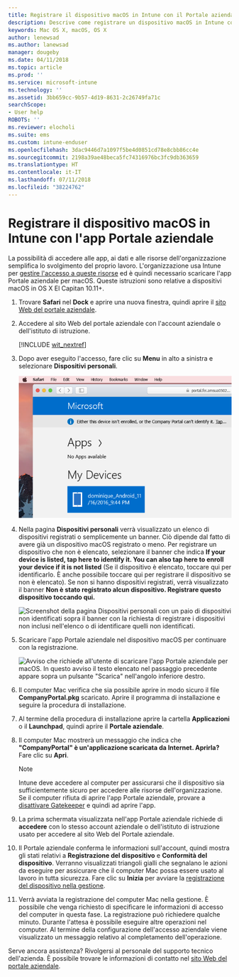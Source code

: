 ```yaml
---
title: Registrare il dispositivo macOS in Intune con il Portale aziendale | Microsoft Docs
description: Descrive come registrare un dispositivo macOS in Intune con l'app Portale aziendale
keywords: Mac OS X, macOS, OS X
author: lenewsad
ms.author: lanewsad
manager: dougeby
ms.date: 04/11/2018
ms.topic: article
ms.prod: ''
ms.service: microsoft-intune
ms.technology: ''
ms.assetid: 3bb659cc-9b57-4d19-8631-2c26749fa71c
searchScope:
- User help
ROBOTS: ''
ms.reviewer: elocholi
ms.suite: ems
ms.custom: intune-enduser
ms.openlocfilehash: 3dac9446d7a1097f5be4d0851cd78e8cbb86cc4e
ms.sourcegitcommit: 2198a39ae48beca5fc74316976bc3fc9db363659
ms.translationtype: HT
ms.contentlocale: it-IT
ms.lasthandoff: 07/11/2018
ms.locfileid: "38224762"
---
```

# <a name="enroll-your-macos-device-in-intune-with-the-company-portal-app"></a>Registrare il dispositivo macOS in Intune con l'app Portale aziendale

La possibilità di accedere alle app, ai dati e alle risorse dell'organizzazione semplifica lo svolgimento del proprio lavoro. L'organizzazione usa Intune per [gestire l'accesso a queste risorse](what-happens-if-you-install-the-Company-Portal-app-and-enroll-your-device-in-intune-macos.md) ed è quindi necessario scaricare l'app Portale aziendale per macOS. Queste istruzioni sono relative a dispositivi macOS in OS X El Capitan 10.11+.


1. Trovare __Safari__ nel __Dock__ e aprire una nuova finestra, quindi aprire il [sito Web del portale aziendale](https://portal.manage.microsoft.com).

2. Accedere al sito Web del portale aziendale con l'account aziendale o dell'istituto di istruzione.

   [!INCLUDE [wit_nextref](includes/end-user-password-guidance.md)]


3. Dopo aver eseguito l'accesso, fare clic su **Menu** in alto a sinistra e selezionare **Dispositivi personali**.

   ![Screenshot della pagina di destinazione per il portale Web con il portale Web che mostra che non è possibile installare alcuna app, con il pulsante Dispositivi personali sotto.](./media/macOS_enroll_001_landing_page.png)

4. Nella pagina __Dispositivi personali__ verrà visualizzato un elenco di dispositivi registrati o semplicemente un banner. Ciò dipende dal fatto di avere già un dispositivo macOS registrato o meno. Per registrare un dispositivo che non è elencato, selezionare il banner che indica __If your device is listed, tap here to identify it. You can also tap here to enroll your device if it is not listed__ (Se il dispositivo è elencato, toccare qui per identificarlo. È anche possibile toccare qui per registrare il dispositivo se non è elencato). Se non si hanno dispositivi registrati, verrà visualizzato il banner **Non è stato registrato alcun dispositivo. Registrare questo dispositivo toccando qui.**

    ![Screenshot della pagina Dispositivi personali con un paio di dispositivi non identificati sopra il banner con la richiesta di registrare i dispositivi non inclusi nell'elenco o di identificare quelli non identificati.](./media/macOS_enroll_002_tap_here_banner.png)

5. Scaricare l'app Portale aziendale nel dispositivo macOS per continuare con la registrazione.

    ![Avviso che richiede all'utente di scaricare l'app Portale aziendale per macOS. In questo avviso il testo elencato nel passaggio precedente appare sopra un pulsante "Scarica" nell'angolo inferiore destro.](./media/macOS_enroll_IWP_CP_app_notice.png)

6. Il computer Mac verifica che sia possibile aprire in modo sicuro il file **CompanyPortal.pkg** scaricato. Aprire il programma di installazione e seguire la procedura di installazione.

7. Al termine della procedura di installazione aprire la cartella **Applicazioni** o il **Launchpad**, quindi aprire il **Portale aziendale**.

8. Il computer Mac mostrerà un messaggio che indica che **"CompanyPortal" è un'applicazione scaricata da Internet. Aprirla?** Fare clic su **Apri**.

   > [!NOTE]
   > Intune deve accedere al computer per assicurarsi che il dispositivo sia sufficientemente sicuro per accedere alle risorse dell'organizzazione. Se il computer rifiuta di aprire l'app Portale aziendale, provare a [disattivare Gatekeeper](https://support.apple.com/HT202491) e quindi ad aprire l'app.

9. La prima schermata visualizzata nell'app Portale aziendale richiede di **accedere** con lo stesso account aziendale o dell'istituto di istruzione usato per accedere al sito Web del Portale aziendale.

10. Il Portale aziendale conferma le informazioni sull'account, quindi mostra gli stati relativi a **Registrazione del dispositivo** e **Conformità del dispositivo**. Verranno visualizzati triangoli gialli che segnalano le azioni da eseguire per assicurare che il computer Mac possa essere usato al lavoro in tutta sicurezza. Fare clic su **Inizia** per avviare la [registrazione del dispositivo nella gestione](what-info-can-your-company-see-when-you-enroll-your-device-in-intune.md).

11. Verrà avviata la registrazione del computer Mac nella gestione. È possibile che venga richiesto di specificare le informazioni di accesso del computer in questa fase. La registrazione può richiedere qualche minuto. Durante l'attesa è possibile eseguire altre operazioni nel computer. Al termine della configurazione dell'accesso aziendale viene visualizzato un messaggio relativo al completamento dell'operazione.

Serve ancora assistenza? Rivolgersi al personale del supporto tecnico dell'azienda. È possibile trovare le informazioni di contatto nel [sito Web del portale aziendale](https://portal.manage.microsoft.com#HelpDeskDialog).
